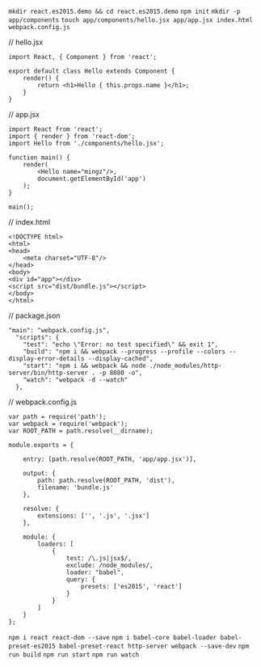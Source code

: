 `mkdir react.es2015.demo && cd react.es2015.demo`
`npm init`
`mkdir -p app/components`
`touch app/components/hello.jsx app/app.jsx index.html webpack.config.js`

// hello.jsx

    import React, { Component } from 'react';
    
    export default class Hello extends Component {
        render() {
            return <h1>Hello { this.props.name }</h1>;
        }
    }

// app.jsx

    import React from 'react';
    import { render } from 'react-dom';
    import Hello from './components/hello.jsx';
    
    function main() {
        render(
            <Hello name="mingz"/>,
            document.getElementById('app')
        );
    }
    
    main();

// index.html

    <!DOCTYPE html>
    <html>
    <head>
        <meta charset="UTF-8"/>
    </head>
    <body>
    <div id="app"></div>
    <script src="dist/bundle.js"></script>
    </body>
    </html>

// package.json

    "main": "webpack.config.js",
      "scripts": {
        "test": "echo \"Error: no test specified\" && exit 1",
        "build": "npm i && webpack --progress --profile --colors --display-error-details --display-cached",
        "start": "npm i && webpack && node ./node_modules/http-server/bin/http-server . -p 8080 -o",
        "watch": "webpack -d --watch"
      },
      
// webpack.config.js

    var path = require('path');
    var webpack = require('webpack');
    var ROOT_PATH = path.resolve(__dirname);
    
    module.exports = {
    
        entry: [path.resolve(ROOT_PATH, 'app/app.jsx')],
    
        output: {
            path: path.resolve(ROOT_PATH, 'dist'),
            filename: 'bundle.js'
        },
    
        resolve: {
            extensions: ['', '.js', '.jsx']
        },
    
        module: {
            loaders: [
                {
                    test: /\.js|jsx$/,
                    exclude: /node_modules/,
                    loader: "babel",
                    query: {
                        presets: ['es2015', 'react']
                    }
                }
            ]
        }
    };

`npm i react react-dom --save`
`npm i babel-core babel-loader babel-preset-es2015 babel-preset-react http-server webpack --save-dev`
`npm run build`
`npm run start`
`npm run watch`





